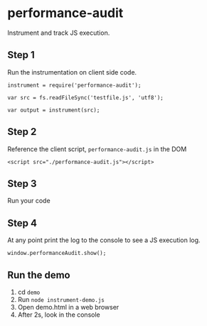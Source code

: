 # performance-audit

Instrument and track JS execution.


## Step 1

Run the instrumentation on client side code.

```
instrument = require('performance-audit');

var src = fs.readFileSync('testfile.js', 'utf8');

var output = instrument(src);
```

## Step 2

Reference the client script, `performance-audit.js` in the DOM

```
<script src="./performance-audit.js"></script>
```

## Step 3

Run your code

## Step 4

At any point print the log to the console to see a JS execution log.

```
window.performanceAudit.show();
```


## Run the demo

1. cd `demo`
2. Run `node instrument-demo.js`
3. Open demo.html in a web browser
4. After 2s, look in the console